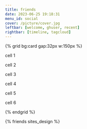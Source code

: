 ```yaml
---
title: friends
date: 2023-06-25 19:18:31
menu_id: social
cover: /picture/cover.jpg
leftbar: [welcome, ghuser, recent]
rightbar: [timeline, tagcloud]
---
```


{% grid bg:card  gap:32px w:150px %}
<!-- cell -->
cell 1
<!-- cell -->
cell 2
<!-- cell -->
cell 3
<!-- cell -->
cell 4

<!-- cell -->
cell 5

<!-- cell -->
cell 6

{% endgrid %}



{% friends sites_design %}
